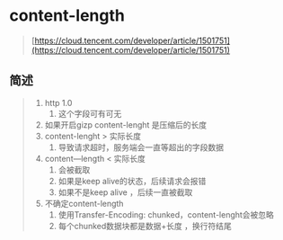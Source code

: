 # content-length

> [https://cloud.tencent.com/developer/article/1501751](https://cloud.tencent.com/developer/article/1501751)

## 简述

> 1. http 1.0  
>    1. 这个字段可有可无
> 2. 如果开启gizp  content-lenght 是压缩后的长度
> 3. content-lenght &gt; 实际长度
>    1. 导致请求超时，服务端会一直等超出的字段数据
> 4. content—length &lt; 实际长度
>    1. 会被截取
>    2. 如果是keep alive的状态，后续请求会报错
>    3. 如果不是keep alive  ，后续一直被截取
> 5. 不确定content-length
>    1. 使用Transfer-Encoding: chunked，content-lenght会被忽略
>    2. 每个chunked数据块都是数据+长度 ，换行符结尾



